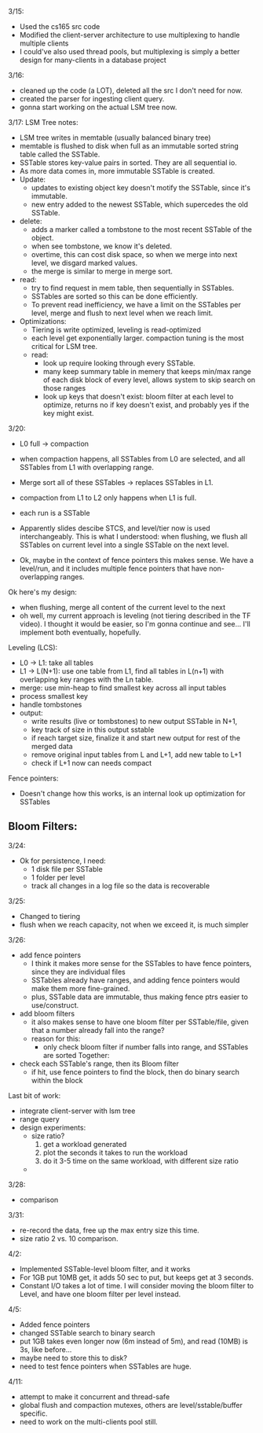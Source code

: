 3/15:
- Used the cs165 src code
- Modified the client-server architecture to use multiplexing to handle multiple clients
- I could've also used thread pools, but multiplexing is simply a better design for many-clients in a database project

3/16: 
- cleaned up the code (a LOT), deleted all the src I don't need for now. 
- created the parser for ingesting client query.
- gonna start working on the actual LSM tree now. 

3/17: 
LSM Tree notes:
- LSM tree writes in memtable (usually balanced binary tree)
- memtable is flushed to disk when full as an immutable sorted string table called the SSTable. 
- SSTable stores key-value pairs in sorted. They are all sequential io. 
- As more data comes in, more immutable SSTable is created. 
- Update: 
    - updates to existing object key doesn't motify the SSTable, since it's immutable. 
    - new entry added to the newest SSTable, which supercedes the old SSTable. 
- delete:
    - adds a marker called a tombstone to the most recent SSTable of the object.
    - when see tombstone, we know it's deleted. 
    - overtime, this can cost disk space, so when we merge into next level, we disgard marked values. 
    - the merge is similar to merge in merge sort. 
- read:
    - try to find request in mem table, then sequentially in SSTables. 
    - SSTables are sorted so this can be done efficiently. 
    - To prevent read inefficiency, we have a limit on the SSTables per level, merge and flush to next level when we reach limit. 
- Optimizations: 
    - Tiering is write optimized, leveling is read-optimized
    - each level get exponentially larger. compaction tuning is the most critical for LSM tree.
    - read:
        - look up require looking through every SSTable. 
        - many keep summary table in memery that keeps min/max range of each disk block of every level, allows system to skip search on those ranges
        - look up keys that doesn't exist: bloom filter at each level to optimize, returns no if key doesn't exist, and probably yes if the key might exist. 

3/20: 
- L0 full -> compaction
- when compaction happens, all SSTables from L0 are selected, and all SSTables from L1 with overlapping range. 
- Merge sort all of these SSTables -> replaces SSTables in L1. 
- compaction from L1 to L2 only happens when L1 is full.

- each run is a SSTable
- Apparently slides descibe STCS, and level/tier now is used interchangeably. This is what I understood: when flushing, we flush all SSTables on current level into a single SSTable on the next level. 
- Ok, maybe in the context of fence pointers this makes sense. We have a level/run, and it includes multiple fence pointers that have non-overlapping ranges. 


Ok here's my design: 
- when flushing, merge all content of the current level to the next
- oh well, my current approach is leveling (not tiering described in the TF video). I thought it would be easier, so I'm gonna continue and see... I'll implement both eventually, hopefully. 

Leveling (LCS):
- L0 -> L1: take all tables
- L1 -> L(N+1): use one table from L1, find all tables in L(n+1) with overlapping key ranges with the Ln table. 
- merge: use min-heap to find smallest key across all input tables
- process smallest key
- handle tombstones
- output: 
    - write results (live or tombstones) to new output SSTable in N+1, 
    - key track of size in this output sstable
    - if reach target size, finalize it and start new output for rest of the merged data
    - remove original input tables from L and L+1, add new table to L+1
    - check if L+1 now can needs compact


Fence pointers: 
- Doesn't change how this works, is an internal look up optimization for SSTables

Bloom Filters: 
- 

3/24:
- Ok for persistence, I need: 
    - 1 disk file per SSTable
    - 1 folder per level 
    - track all changes in a log file so the data is recoverable

3/25: 
- Changed to tiering
- flush when we reach capacity, not when we exceed it, is much simpler

3/26:
- add fence pointers
    - I think it makes more sense for the SSTables to have fence pointers, since they are individual files
    - SSTables already have ranges, and adding fence pointers would make them more fine-grained. 
    - plus, SSTable data are immutable, thus making fence ptrs easier to use/construct. 
- add bloom filters
    - it also makes sense to have one bloom filter per SSTable/file, given that a number already fall into the range? 
    - reason for this: 
        - only check bloom filter if number falls into range, and SSTables are sorted
Together: 
- check each SSTable's range, then its Bloom filter
    - if hit, use fence pointers to find the block, then do binary search within the block

Last bit of work:
- integrate client-server with lsm tree
- range query
- design experiments:
    - size ratio? 
        1. get a workload generated
        2. plot the seconds it takes to run the workload
        3. do it 3-5 time on the same workload, with different size ratio
    - 

3/28: 
- comparison

3/31: 
- re-record the data, free up the max entry size this time. 
- size ratio 2 vs. 10 comparison. 

4/2:
- Implemented SSTable-level bloom filter, and it works
- For 1GB put 10MB get, it adds 50 sec to put, but keeps get at 3 seconds. 
- Constant I/O takes a lot of time. I will consider moving the bloom filter to Level, 
and have one bloom filter per level instead. 

4/5:
- Added fence pointers
- changed SSTable search to binary search
- put 1GB takes even longer now (6m instead of 5m), and read (10MB) is 3s, like before...
- maybe need to store this to disk? 
- need to test fence pointers when SSTables are huge. 

4/11:
- attempt to make it concurrent and thread-safe
- global flush and compaction mutexes, others are level/sstable/buffer specific. 
- need to work on the multi-clients pool still. 

